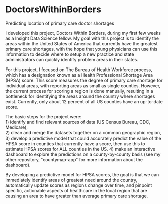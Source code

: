 # DoctorsWithinBorders
Predicting location of primary care doctor shortages

I developed this project, Doctors Within Borders, during my first few weeks as a Insight Data Science fellow. My goal with this project is to identify the areas within the United States of America that currently have the greatest primary care shortages, with the hope that young physicians can use this information to decide where to setup a new practice and state administrators can quickly identify problem areas in their states.

For this project, I focused on The Bureau of Health Workforce process, which has a designation known as a Health Professional Shortage Area (HPSA) score. This score measures the degree of primary care shortage for individual areas, with reporting areas as small as single counties. However, the current process for scoring a region is done manually, resulting in a bottleneck for identifying the areas around the country where shortages exist. Currently, only about 12 percent of all US counties have an up-to-date score.

The basic steps for the project were:  
       1) identify and find relevant sources of data (US Census Bureau, CDC, Medicare),  
       2) clean and merge the datasets together on a common geographic region,  
       3) develop a predictive model that could accurately predict the value of the HPSA score in counties that currently have a score, then use this to estimate HPSA scores for ALL counties in the US. 
       4) make an interactive dashboard to explore the predictions on a county-by-county basis (see my other repository, "countymap-app"             for more information about the dashboard).

By developing a predictive model for HPSA scores, the goal is that we can immediately identify areas of greatest need around the country, automatically update scores as regions change over time, and pinpoint specific, actionable aspects of healthcare in the local region that are causing an area to have greater than average primary care shortage.


